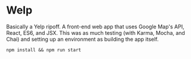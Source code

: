 # Welp
Basically a Yelp ripoff. A front-end web app that uses Google Map's API, React, ES6, and JSX. This was as much testing (with Karma, Mocha, and Chai) and setting up an environment as building the app itself.

    npm install && npm run start
